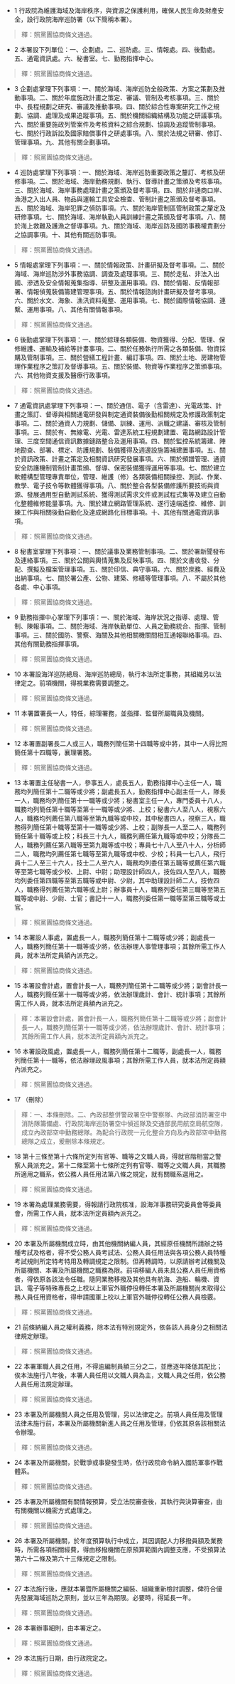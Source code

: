 * 1 行政院為維護海域及海岸秩序，與資源之保護利用，確保人民生命及財產安全，設行政院海岸巡防署（以下簡稱本署）。

> 釋：照黨團協商條文通過。

* 2 本署設下列單位：一、企劃處。二、巡防處。三、情報處。四、後勤處。五、通電資訊處。六、秘書室。七、勤務指揮中心。

> 釋：照黨團協商條文通過。

* 3 企劃處掌理下列事項：一、關於海域、海岸巡防全般政策、方案之策劃及推動事項。二、關於年度施政計畫之策定、審議、管制及考核事項。三、關於中、長程規劃之研究、審議及推動事項。四、關於綜合性專案研究工作之規劃、協調、處理及成果追蹤事項。五、關於機關組織結構及功能之研議事項。六、關於重要施政列管案件及考核資料之綜合規劃、協調及追蹤管制事項。七、關於行政訴訟及國家賠償事件之研處事項。八、關於法規之研審、修訂、管理事項。九、其他有關企劃事項。

> 釋：照黨團協商條文通過。

* 4 巡防處掌理下列事項：一、關於海域、海岸巡防重要政策之釐訂、考核及研修事項。二、關於海域、海岸勤務規劃、執行、督導計畫之策頒及考核事項。三、關於海域、海岸事務處理計畫之策頒及督考事項。四、關於非通商口岸、漁港之入出人員、物品與運輸工具安全檢查、管制計畫之策頒及督考事項。五、關於海域、海岸犯罪之偵防事項。六、關於海岸管制區管制政策之釐定及研修事項。七、關於海域、海岸執勤人員訓練計畫之策頒及督考事項。八、關於海上救難及護漁之督導事項。九、關於海域、海岸巡防及國防事務權責劃分之協調事項。十、其他有關巡防事項。

> 釋：照黨團協商條文通過。

* 5 情報處掌理下列事項：一、關於情報政策、計畫研擬及督考事項。二、關於海域、海岸巡防涉外事務協調、調查及處理事項。三、關於走私、非法入出國、滲透及安全情報蒐集指導、研整及運用事項。四、關於情報、反情報部署、情報偵蒐裝備籌建管理事項。五、關於情報諮詢計畫研擬及督考事項。六、關於水文、海象、漁汛資料蒐整、運用事項。七、關於國際情報協調、連繫、運用事項。八、其他有關情報事項。

> 釋：照黨團協商條文通過。

* 6 後勤處掌理下列事項：一、關於綜理各類裝備、物資獲得、分配、管理、保修維護、運輸及補給等計畫事項。二、關於任務執行所需之各類裝備、物資採購及管制事項。三、關於營繕工程計畫、編訂事項。四、關於土地、房建物管理作業程序之策訂及督導事項。五、關於裝備、物資等作業程序之策頒事項。六、其他物資支援及醫療行政事項。

> 釋：照黨團協商條文通過。

* 7 通電資訊處掌理下列事項：一、關於通信、電子（含雷達）、光電政策、計畫之策訂、督導與相關通電研發與制定通資裝備後勤相關規定及修護政策制定事項。二、關於通資人力規劃、儲備、訓練、運用、派職之建議、審核及管制事項。三、關於有、無線電、光電、雷達系統工程規劃建置、電路網路設計管理、三度空間通信資訊數據鏈路整合及運用事項。四、關於監控系統籌建、陣地勘查、部署、標定、防護規劃、裝備獲得及週邊設施籌補建置事項。五、關於資訊政策、計畫之策定及相關資訊研究發展事項。六、關於頻譜管理、通資安全防護機制管制計畫策頒、督導、保密裝備獲得運用等事項。七、關於建立軟體構型管理專責單位，管理、維護（修）各類裝備相關操控、測試、作業、教學、電子技令等軟體獲得事項。八、關於整合各型裝備修護所要技術與資源、發展通用型自動測試系統、獲得測試需求文件或測試程式集等及建立自動化整體維修能量事項。九、關於建立網路管理系統、遂行遠端遙控、維修、訓練工作與相關後勤自動化及達成網路化目標事項。十、其他有關通電資訊事項。

> 釋：照黨團協商條文通過。

* 8 秘書室掌理下列事項：一、關於議事及業務管制事項。二、關於署新聞發布及連絡事項。三、關於公關與輿情蒐集及反映事項。四、關於文書收發、分配、撰擬及檔案管理事項。五、關於印信、典守事項。六、關於庶務、經費及出納事項。七、關於署公產、公物、建築、修繕等管理事項。八、不屬於其他各處、中心事項。

> 釋：照黨團協商條文通過。

* 9 勤務指揮中心掌理下列事項：一、關於海域、海岸狀況之指導、處理、管制、陳報事項。二、關於海域、海岸執勤單位、人員之勤務統合、指揮、管制事項。三、關於國防、警察、海關及其他相關機關間相互通報聯絡事項。四、其他有關勤務指揮事項。

> 釋：照黨團協商條文通過。

* 10 本署設海洋巡防總局、海岸巡防總局，執行本法所定事務，其組織另以法律定之。前項機關，得視業務需要調整之。

> 釋：照黨團協商條文通過。

* 11 本署置署長一人，特任，綜理署務，並指揮、監督所屬職員及機關。

> 釋：照黨團協商條文通過。

* 12 本署置副署長二人或三人，職務列簡任第十四職等或中將，其中一人得比照簡任第十四職等，襄理署務。

> 釋：照黨團協商條文通過。

* 13 本署置主任秘書一人，參事五人，處長五人，勤務指揮中心主任一人，職務均列簡任第十二職等或少將；副處長五人，勤務指揮中心副主任一人，隊長一人，職務均列簡任第十一職等或少將；秘書室主任一人，專門委員十八人，職務均列簡任第十職等至第十一職等或少將、上校；秘書六人至八人，視察六人，職務均列薦任第八職等至第九職等或中校，其中秘書四人，視察三人，職務得列簡任第十職等至第十一職等或少將、上校；副隊長一人至二人，職務列簡任第十職等或上校；科長三十九人，職務列薦任第九職等或中校；分隊長二人，職務列薦任第八職等至第九職等或中校；專員七十八人至八十人，分析師二人，職務均列薦任第七職等至第九職等或中校、少校；科員一七八人，飛行員十二人至三十六人，技士二人至六人，職務均列委任第五職等或薦任第六職等至第七職等或少校、上尉、中尉；助理設計師四人，技佐四人至八人，職務均列委任第四職等至第五職等或中尉、少尉，其中助理設計師二人，技佐四人，職務得列薦任第六職等或上尉；辦事員十人，職務列委任第三職等至第五職等或中尉、少尉、士官；書記十一人，職務列委任第一職等至第三職等或士官。

> 釋：照黨團協商條文通過。

* 14 本署設人事處，置處長一人，職務列簡任第十二職等或少將；副處長一人，職務列簡任第十一職等或少將，依法辦理人事管理事項；其餘所需工作人員，就本法所定員額內派充之。

> 釋：照黨團協商條文通過。

* 15 本署設會計處，置會計長一人，職務列簡任第十二職等或少將；副會計長一人，職務列簡任第十一職等或少將，依法辦理歲計、會計、統計事項；其餘所需工作人員，就本法所定員額內派充之。

> 釋：本署設會計處，置會計長一人，職務列簡任第十二職等或少將；副會計長一人，職務列簡任第十一職等或少將，依法辦理歲計、會計、統計事項；其餘所需工作人員，就本法所定員額內派充之。

* 16 本署設政風處，置處長一人，職務列簡任第十二職等，副處長一人，職務列簡任第十一職等，依法辦理政風事項；其餘所需工作人員，就本法所定員額內派充之。

> 釋：照黨團協商條文通過。

* 17 （刪除）

> 釋：一、本條刪除。二、內政部整併警政署空中警察隊、內政部消防署空中消防隊籌備處、行政院海岸巡防署空中偵巡隊及交通部民用航空局航空隊，成立內政部空中勤務總隊。為配合行政院一元化整合方向及內政部空中勤務總隊之成立，爰刪除本條規定。

* 18 第十三條至第十六條所定列有官等、職等之文職人員，得就官階相當之警察人員派充之。第十二條至第十七條所定列有官等、職等之文職人員，其職務所適用之職系，依公務人員任用法第八條之規定，就有關職系選用之。

> 釋：照黨團協商條文通過。

* 19 本署為處理業務需要，得報請行政院核准，設海洋事務研究委員會等委員會，所需工作人員，就本法所定員額內派充之。

> 釋：照黨團協商條文通過。

* 20 本署及所屬機關成立時，由其他機關納編人員，其經原任機關所請辦之特種考試及格者，得不受公務人員考試法、公務人員任用法與各項公務人員特種考試規則所定特考特用及轉調規定之限制。但再轉調時，以原請辦考試機關及所屬機關、本署及所屬機關之職務為限。前項移編人員未具公務人員任用資格者，得依原各該法令任職。隨同業務移撥及其他具有航海、造船、輪機、資訊、電子等特殊專長之上校以上軍官外職停役轉任本署及所屬機關尚未取得公務人員任用資格者，得申請國軍上校以上軍官外職停役轉任公務人員檢覈。

> 釋：照黨團協商條文通過。

* 21 前條納編人員之權利義務，除本法有特別規定外，依各該人員身分之相關法律規定辦理。

> 釋：照黨團協商條文通過。

* 22 本署軍職人員之任用，不得逾編制員額三分之二，並應逐年降低其配比；俟本法施行八年後，本署人員任用以文職人員為主，文職人員之任用，依公務人員任用法規定辦理。

> 釋：照黨團協商條文通過。

* 23 本署及所屬機關人員之任用及管理，另以法律定之。前項人員任用及管理法律未施行前，本署及所屬機關新進人員之任用及管理，仍依其原各該相關法令辦理。

> 釋：照黨團協商條文通過。

* 24 本署及所屬機關，於戰爭或事變發生時，依行政院命令納入國防軍事作戰體系。

> 釋：照黨團協商條文通過。

* 25 本署及所屬機關有關情報預算，受立法院審查後，其執行與決算審查，由有關機關以機密方式處理之。

> 釋：照黨團協商條文通過。

* 26 本署及所屬機關，於年度預算執行中成立，其因調配人力移撥員額及業務時，所需各項相關經費，得由移撥機關在原預算範圍內調整支應，不受預算法第六十二條及第六十三條規定之限制。

> 釋：照黨團協商條文通過。

* 27 本法施行後，應就本署暨所屬機關之編裝、組織重新檢討調整，俾符合優先發展海域巡防之原則，並以三年為期限。必要時，得延長一年。

> 釋：照黨團協商條文通過。

* 28 本署辦事細則，由本署定之。

> 釋：照黨團協商條文通過。

* 29 本法施行日期，由行政院定之。

> 釋：照黨團協商條文通過。

